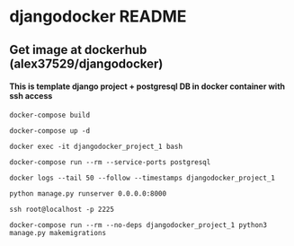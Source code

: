 # djangodocker README

## Get image at dockerhub (alex37529/djangodocker)

#### This is template django project + postgresql DB in docker container with ssh access

`docker-compose build`

`docker-compose up -d`

`docker exec -it djangodocker_project_1 bash`

`docker-compose run --rm --service-ports postgresql`

`docker logs --tail 50 --follow --timestamps djangodocker_project_1`

`python manage.py runserver 0.0.0.0:8000`

`ssh root@localhost -p 2225`
 
`docker-compose run --rm --no-deps djangodocker_project_1 python3 manage.py makemigrations`
